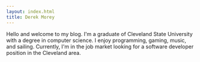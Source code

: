 ```yaml
---
layout: index.html
title: Derek Morey
---
```

Hello and welcome to my blog.
I'm a graduate of Cleveland State University with a degree in computer science.
I enjoy programming, gaming, music, and sailing.
Currently, I'm in the job market looking for a software developer position in the Cleveland area.
